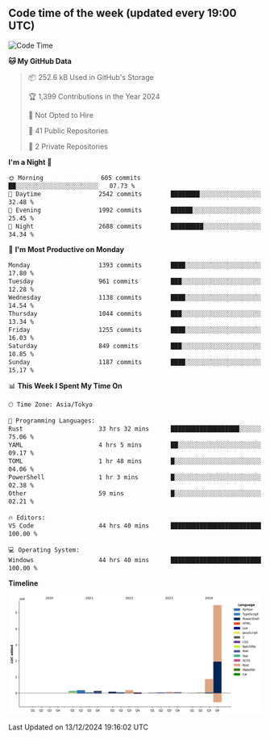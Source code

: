 ## Code time of the week (updated every 19:00 UTC)

<!--START_SECTION:waka-->
![Code Time](http://img.shields.io/badge/Code%20Time-4%2C086%20hrs%2055%20mins-blue)

**🐱 My GitHub Data** 

> 📦 252.6 kB Used in GitHub's Storage 
 > 
> 🏆 1,399 Contributions in the Year 2024
 > 
> 🚫 Not Opted to Hire
 > 
> 📜 41 Public Repositories 
 > 
> 🔑 2 Private Repositories 
 > 
**I'm a Night 🦉** 

```text
🌞 Morning                605 commits         ██░░░░░░░░░░░░░░░░░░░░░░░   07.73 % 
🌆 Daytime                2542 commits        ████████░░░░░░░░░░░░░░░░░   32.48 % 
🌃 Evening                1992 commits        ██████░░░░░░░░░░░░░░░░░░░   25.45 % 
🌙 Night                  2688 commits        █████████░░░░░░░░░░░░░░░░   34.34 % 
```
📅 **I'm Most Productive on Monday** 

```text
Monday                   1393 commits        ████░░░░░░░░░░░░░░░░░░░░░   17.80 % 
Tuesday                  961 commits         ███░░░░░░░░░░░░░░░░░░░░░░   12.28 % 
Wednesday                1138 commits        ████░░░░░░░░░░░░░░░░░░░░░   14.54 % 
Thursday                 1044 commits        ███░░░░░░░░░░░░░░░░░░░░░░   13.34 % 
Friday                   1255 commits        ████░░░░░░░░░░░░░░░░░░░░░   16.03 % 
Saturday                 849 commits         ███░░░░░░░░░░░░░░░░░░░░░░   10.85 % 
Sunday                   1187 commits        ████░░░░░░░░░░░░░░░░░░░░░   15.17 % 
```


📊 **This Week I Spent My Time On** 

```text
🕑︎ Time Zone: Asia/Tokyo

💬 Programming Languages: 
Rust                     33 hrs 32 mins      ███████████████████░░░░░░   75.06 % 
YAML                     4 hrs 5 mins        ██░░░░░░░░░░░░░░░░░░░░░░░   09.17 % 
TOML                     1 hr 48 mins        █░░░░░░░░░░░░░░░░░░░░░░░░   04.06 % 
PowerShell               1 hr 3 mins         █░░░░░░░░░░░░░░░░░░░░░░░░   02.38 % 
Other                    59 mins             █░░░░░░░░░░░░░░░░░░░░░░░░   02.21 % 

🔥 Editors: 
VS Code                  44 hrs 40 mins      █████████████████████████   100.00 % 

💻 Operating System: 
Windows                  44 hrs 40 mins      █████████████████████████   100.00 % 
```

**Timeline**

![Lines of Code chart](https://raw.githubusercontent.com/SARDONYX-sard/SARDONYX-sard/main/assets/bar_graph.png)


 Last Updated on 13/12/2024 19:16:02 UTC
<!--END_SECTION:waka-->